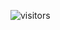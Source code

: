 ![visitors](https://visitor-badge.glitch.me/badge?page_id=page.id&left_color=green&right_color=red)
